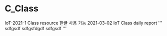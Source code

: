 # C_Class
IoT-2021-1 Class resource 한글 사용 가능
2021-03-02 IoT Class daily report
'''
sdfgsdf
sdfgsfdgdf
sdfgsdf
'''

